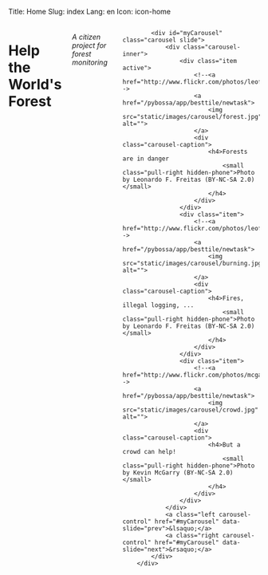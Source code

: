 Title: Home
Slug: index
Lang: en
Icon: icon-home

<div class="row">
    <div class="span8 offset2 columns">
        <h1>Help the World's Forest</h1>
            <h6 class="hidden-phone">A citizen project for forest monitoring</h6>

            <div id="myCarousel" class="carousel slide">
                <div class="carousel-inner">
                    <div class="item active">
                        <!--<a href="http://www.flickr.com/photos/leoffreitas/789157023/">-->
                        <a href="/pybossa/app/besttile/newtask">
                            <img src="static/images/carousel/forest.jpg" alt="">
                        </a>
                        <div class="carousel-caption">
                            <h4>Forests are in danger 
                                <small class="pull-right hidden-phone">Photo by Leonardo F. Freitas (BY-NC-SA 2.0)</small>
                            </h4>
                        </div>
                    </div>
                    <div class="item">
                        <!--<a href="http://www.flickr.com/photos/leoffreitas/1469377935/">-->
                        <a href="/pybossa/app/besttile/newtask">
                            <img src="static/images/carousel/burning.jpg" alt="">
                        </a>
                        <div class="carousel-caption">
                            <h4>Fires, illegal logging, ...
                                <small class="pull-right hidden-phone">Photo by Leonardo F. Freitas (BY-NC-SA 2.0)</small>
                            </h4>
                        </div>
                    </div>
                    <div class="item">
                        <!--<a href="http://www.flickr.com/photos/mcgarry/111003432/">-->
                        <a href="/pybossa/app/besttile/newtask">
                            <img src="static/images/carousel/crowd.jpg" alt="">
                        </a>
                        <div class="carousel-caption">
                            <h4>But a crowd can help!
                                <small class="pull-right hidden-phone">Photo by Kevin McGarry (BY-NC-SA 2.0)</small>
                            </h4>
                        </div>
                    </div>
                </div>
                <a class="left carousel-control" href="#myCarousel" data-slide="prev">&lsaquo;</a>
                <a class="right carousel-control" href="#myCarousel" data-slide="next">&rsaquo;</a>
            </div>
        </div>

